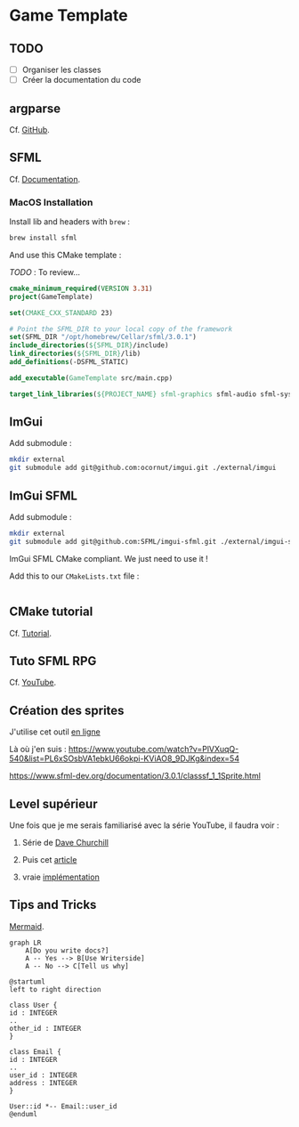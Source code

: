 # Game Template

## TODO

- [ ] Organiser les classes
- [ ] Créer la documentation du code

## argparse

Cf. [GitHub](https://github.com/p-ranav/argparse).

## SFML

Cf. [Documentation](https://www.sfml-dev.org/documentation/3.0.1/).

### MacOS Installation

Install lib and headers with `brew` :

```sh
brew install sfml
```

And use this CMake template :

*TODO* : To review...

```CMake
cmake_minimum_required(VERSION 3.31)
project(GameTemplate)

set(CMAKE_CXX_STANDARD 23)

# Point the SFML_DIR to your local copy of the framework
set(SFML_DIR "/opt/homebrew/Cellar/sfml/3.0.1")
include_directories(${SFML_DIR}/include)
link_directories(${SFML_DIR}/lib)
add_definitions(-DSFML_STATIC)

add_executable(GameTemplate src/main.cpp)

target_link_libraries(${PROJECT_NAME} sfml-graphics sfml-audio sfml-system sfml-window)
```

## ImGui

Add submodule :

```bash
mkdir external
git submodule add git@github.com:ocornut/imgui.git ./external/imgui
```

## ImGui SFML

Add submodule :

```bash
mkdir external
git submodule add git@github.com:SFML/imgui-sfml.git ./external/imgui-sfml
```

ImGui SFML CMake compliant. We just need to use it !

Add this to our `CMakeLists.txt` file :

```CMake

```

## CMake tutorial

Cf. [Tutorial](https://edw.is/using-cmake/).

## Tuto SFML RPG

Cf. [YouTube](https://www.youtube.com/playlist?list=PL6xSOsbVA1ebkU66okpi-KViAO8_9DJKg).


## Création des sprites

J'utilise cet outil [en ligne](https://www.piskelapp.com/p/create/sprite/)


Là où j'en suis :
https://www.youtube.com/watch?v=PlVXuqQ-540&list=PL6xSOsbVA1ebkU66okpi-KViAO8_9DJKg&index=54

https://www.sfml-dev.org/documentation/3.0.1/classsf_1_1Sprite.html


## Level supérieur

Une fois que je me serais familiarisé avec la série YouTube, il faudra voir :

1) Série de [Dave Churchill](https://www.youtube.com/watch?v=Eoq12SNaWI8&list=PL_xRyXins84_Sq7yZkxGP_MgYAH-Zo8Uu)

2) Puis cet [article](https://austinmorlan.com/posts/entity_component_system/)

3) vraie [implémentation](https://github.com/CppCon/CppCon2015/blob/master/Tutorials/Implementation%20of%20a%20component-based%20entity%20system%20in%20modern%20C%2B%2B/Source%20Code/p7.cpp)

## Tips and Tricks

[Mermaid](https://mermaid.js.org/syntax/classDiagram.html).

```mermaid
graph LR
    A[Do you write docs?]
    A -- Yes --> B[Use Writerside]
    A -- No --> C[Tell us why]
```

```plantuml
@startuml
left to right direction

class User {
id : INTEGER
..
other_id : INTEGER
}

class Email {
id : INTEGER
..
user_id : INTEGER
address : INTEGER
}

User::id *-- Email::user_id
@enduml
```


